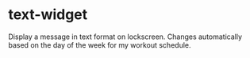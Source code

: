 # text-widget
Display a message in text format on lockscreen. Changes automatically based on the day of the week for my workout schedule.
